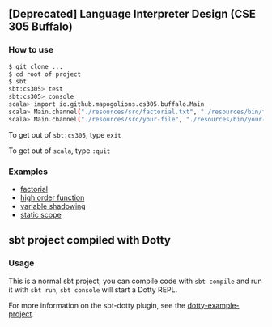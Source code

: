 ## [Deprecated] Language Interpreter Design (CSE 305 Buffalo)

### How to use

```sh
$ git clone ...
$ cd root of project
$ sbt
sbt:cs305> test
sbt:cs305> console
scala> import io.github.mapogolions.cs305.buffalo.Main
scala> Main.channel("./resources/src/factorial.txt", "./resources/bin/factorial.txt")
scala> Main.channel("./resources/src/your-file", "./resources/bin/your-file")
```

To get out of `sbt:cs305`, type `exit`

To get out of `scala`, type `:quit`

### Examples
- [factorial](./resources/src/factorial.txt)
- [high order function](./resources/src/hoc.txt)
- [variable shadowing](./resources/src/shadowing.txt)
- [static scope](./resources/src/static-scope.txt)

## sbt project compiled with Dotty

### Usage

This is a normal sbt project, you can compile code with `sbt compile` and run it
with `sbt run`, `sbt console` will start a Dotty REPL.

For more information on the sbt-dotty plugin, see the
[dotty-example-project](https://github.com/lampepfl/dotty-example-project/blob/master/README.md).

